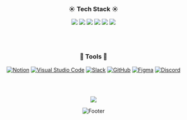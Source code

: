 <div align="center">


  <!-- 뱃지 -->
### ☀️ Tech Stack ☀️
  <img src="https://img.shields.io/badge/Python-3776AB?style=flat&logo=Python&logoColor=white" />
  <img src="https://img.shields.io/badge/HTML5-E34F26?style=flat&logo=HTML5&logoColor=white" />
  <img src="https://img.shields.io/badge/CSS3-1572B6?style=flat&logo=CSS3&logoColor=white" />
  <img src="https://img.shields.io/badge/JavaScript-F7DF1E?style=flat&logo=JavaScript&logoColor=black" />
  <img src="https://img.shields.io/badge/React-61DAFB?style=flat&logo=React&logoColor=white" />
  <img src="https://img.shields.io/badge/Flutter-02569B?style=flat&logo=Flutter&logoColor=white" />

<br><br>

### 🫧 Tools 🫧
[![Notion](https://img.shields.io/badge/Notion-000000?style=flat&logo=Notion&logoColor=white)](https://www.notion.so/)
[![Visual Studio Code](https://img.shields.io/badge/Visual%20Studio%20Code-007ACC?style=flat&logo=Visual%20Studio%20Code&logoColor=white)](https://code.visualstudio.com/)
[![Slack](https://img.shields.io/badge/Slack-4A154B?style=flat&logo=Slack&logoColor=white)](https://slack.com/)
[![GitHub](https://img.shields.io/badge/GitHub-181717?style=flat&logo=GitHub&logoColor=white)](https://github.com/)
[![Figma](https://img.shields.io/badge/Figma-F24E1E?style=flat&logo=Figma&logoColor=white)](https://www.figma.com/)
[![Discord](https://img.shields.io/badge/Discord-5865F2?style=flat&logo=Discord&logoColor=white)](https://discord.com/)

<br><br>
  <!-- GitHub 통계 -->

  <img src="https://github-readme-stats.vercel.app/api/top-langs/?username=sefdcrxe&layout=compact" /><br>


![Footer](https://capsule-render.vercel.app/api?type=waving&color=23ADFF2F&height=100&section=footer)



</div>
